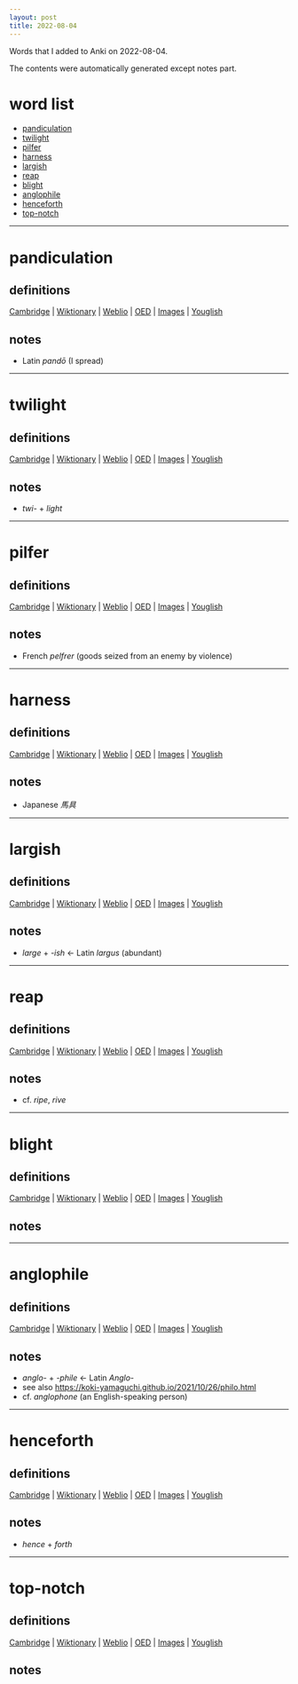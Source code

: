 ```yaml
---
layout: post
title: 2022-08-04
---
```


Words that I added to Anki on 2022-08-04.

The contents were automatically generated except notes part.
# word list
- [pandiculation](#pandiculation)
- [twilight](#twilight)
- [pilfer](#pilfer)
- [harness](#harness)
- [largish](#largish)
- [reap](#reap)
- [blight](#blight)
- [anglophile](#anglophile)
- [henceforth](#henceforth)
- [top-notch](#top-notch)

---

# pandiculation
## definitions
[Cambridge](https://dictionary.cambridge.org/us/dictionary/english/pandiculation)
|
[Wiktionary](https://en.wiktionary.org/wiki/pandiculation#English)
|
[Weblio](https://ejje.weblio.jp/content_find?query=pandiculation&searchType=exact)
|
[OED](https://www.oed.com/search?q=pandiculation)
|
[Images](https://www.google.com/search?tbm=isch&q=pandiculation)
|
[Youglish](https://youglish.com/pronounce/pandiculation/english/us)

## notes
- Latin *pandō* (I spread)

---

# twilight
## definitions
[Cambridge](https://dictionary.cambridge.org/us/dictionary/english/twilight)
|
[Wiktionary](https://en.wiktionary.org/wiki/twilight#English)
|
[Weblio](https://ejje.weblio.jp/content_find?query=twilight&searchType=exact)
|
[OED](https://www.oed.com/search?q=twilight)
|
[Images](https://www.google.com/search?tbm=isch&q=twilight)
|
[Youglish](https://youglish.com/pronounce/twilight/english/us)

## notes
- *twi-* + *light*

---

# pilfer
## definitions
[Cambridge](https://dictionary.cambridge.org/us/dictionary/english/pilfer)
|
[Wiktionary](https://en.wiktionary.org/wiki/pilfer#English)
|
[Weblio](https://ejje.weblio.jp/content_find?query=pilfer&searchType=exact)
|
[OED](https://www.oed.com/search?q=pilfer)
|
[Images](https://www.google.com/search?tbm=isch&q=pilfer)
|
[Youglish](https://youglish.com/pronounce/pilfer/english/us)

## notes
- French *pelfrer* (goods seized from an enemy by violence)

---

# harness
## definitions
[Cambridge](https://dictionary.cambridge.org/us/dictionary/english/harness)
|
[Wiktionary](https://en.wiktionary.org/wiki/harness#English)
|
[Weblio](https://ejje.weblio.jp/content_find?query=harness&searchType=exact)
|
[OED](https://www.oed.com/search?q=harness)
|
[Images](https://www.google.com/search?tbm=isch&q=harness)
|
[Youglish](https://youglish.com/pronounce/harness/english/us)

## notes
- Japanese *馬具*

---

# largish
## definitions
[Cambridge](https://dictionary.cambridge.org/us/dictionary/english/largish)
|
[Wiktionary](https://en.wiktionary.org/wiki/largish#English)
|
[Weblio](https://ejje.weblio.jp/content_find?query=largish&searchType=exact)
|
[OED](https://www.oed.com/search?q=largish)
|
[Images](https://www.google.com/search?tbm=isch&q=largish)
|
[Youglish](https://youglish.com/pronounce/largish/english/us)

## notes
- *large* + *-ish* &lt;- Latin *largus* (abundant)

---

# reap
## definitions
[Cambridge](https://dictionary.cambridge.org/us/dictionary/english/reap)
|
[Wiktionary](https://en.wiktionary.org/wiki/reap#English)
|
[Weblio](https://ejje.weblio.jp/content_find?query=reap&searchType=exact)
|
[OED](https://www.oed.com/search?q=reap)
|
[Images](https://www.google.com/search?tbm=isch&q=reap)
|
[Youglish](https://youglish.com/pronounce/reap/english/us)

## notes
- cf. *ripe*, *rive*

---

# blight
## definitions
[Cambridge](https://dictionary.cambridge.org/us/dictionary/english/blight)
|
[Wiktionary](https://en.wiktionary.org/wiki/blight#English)
|
[Weblio](https://ejje.weblio.jp/content_find?query=blight&searchType=exact)
|
[OED](https://www.oed.com/search?q=blight)
|
[Images](https://www.google.com/search?tbm=isch&q=blight)
|
[Youglish](https://youglish.com/pronounce/blight/english/us)

## notes

---

# anglophile
## definitions
[Cambridge](https://dictionary.cambridge.org/us/dictionary/english/anglophile)
|
[Wiktionary](https://en.wiktionary.org/wiki/anglophile#English)
|
[Weblio](https://ejje.weblio.jp/content_find?query=anglophile&searchType=exact)
|
[OED](https://www.oed.com/search?q=anglophile)
|
[Images](https://www.google.com/search?tbm=isch&q=anglophile)
|
[Youglish](https://youglish.com/pronounce/anglophile/english/us)

## notes
- *anglo-* + *-phile* &lt;- Latin *Anglo-*
- see also <https://koki-yamaguchi.github.io/2021/10/26/philo.html>
- cf. *anglophone* (an English-speaking person)

---

# henceforth
## definitions
[Cambridge](https://dictionary.cambridge.org/us/dictionary/english/henceforth)
|
[Wiktionary](https://en.wiktionary.org/wiki/henceforth#English)
|
[Weblio](https://ejje.weblio.jp/content_find?query=henceforth&searchType=exact)
|
[OED](https://www.oed.com/search?q=henceforth)
|
[Images](https://www.google.com/search?tbm=isch&q=henceforth)
|
[Youglish](https://youglish.com/pronounce/henceforth/english/us)

## notes
- *hence* + *forth*

---

# top-notch
## definitions
[Cambridge](https://dictionary.cambridge.org/us/dictionary/english/top-notch)
|
[Wiktionary](https://en.wiktionary.org/wiki/top-notch#English)
|
[Weblio](https://ejje.weblio.jp/content_find?query=top-notch&searchType=exact)
|
[OED](https://www.oed.com/search?q=top-notch)
|
[Images](https://www.google.com/search?tbm=isch&q=top-notch)
|
[Youglish](https://youglish.com/pronounce/top-notch/english/us)

## notes

